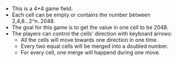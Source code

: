 - This is a 4*4 game field.
- Each cell can be empty or contains the number between 2,4,8...2^n..2048.
- The goal for this game is to get the value in one cell to be 2048.
- The players can control the cells' direction with keyboard arrows:
  - All the cells will move towards one direction in one time.
  - Every two equal cells will be merged into a doubled number.
  - For every cell, one merge will happend during one move.